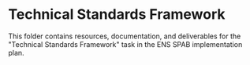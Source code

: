 # Technical Standards Framework

This folder contains resources, documentation, and deliverables for the "Technical Standards Framework" task in the ENS SPAB implementation plan.
